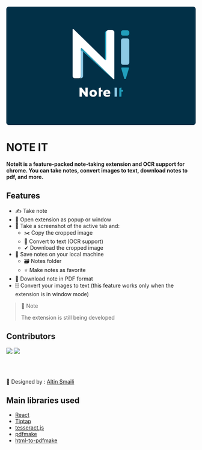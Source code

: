 ![LOGO](./src/styles/images/noteIt_cover.png 'Logo')

# **NOTE IT**

**NoteIt is a feature-packed note-taking extension and OCR support for chrome.
You can take notes, convert images to text, download notes to pdf, and more.**

## Features

- ✍ Take note
- 👀 Open extension as popup or window
- 📸 Take a screenshot of the active tab and:
  - ✂️ Copy the cropped image
  - 📜 Convert to text (OCR support)
  - ✔ Download the cropped image
- 💾 Save notes on your local machine
  - 🗃 Notes folder
  - ⭐ Make notes as favorite
- 📁 Download note in PDF format
- 🗄 Convert your images to text (this feature works only when the extension is in window mode)

> 📝 Note
>
> The extension is still being developed

## Contributors

[![](https://github.com/MuhametSmaili.png?size=100&fit=cover&mask=circle)](https://github.com/MuhametSmaili)
[![](https://github.com/bkrmadtya.png?size=100&fit=cover&mask=circle)](https://github.com/bkrmadtya)

<br/>
<br/>

🎨 Designed by : [Altin Smaili](https://www.figma.com/file/h66qGHcw4DzCZMotoqioTV/Note-It?node-id=2%3A121)

## Main libraries used

- [React](https://reactjs.org/)
- [Tiptap](https://tiptap.dev/)
- [tesseract.js](https://tesseract.projectnaptha.com/)
- [pdfmake](https://pdfmake.org/#/)
- [html-to-pdfmake](https://github.com/Aymkdn/html-to-pdfmake)
